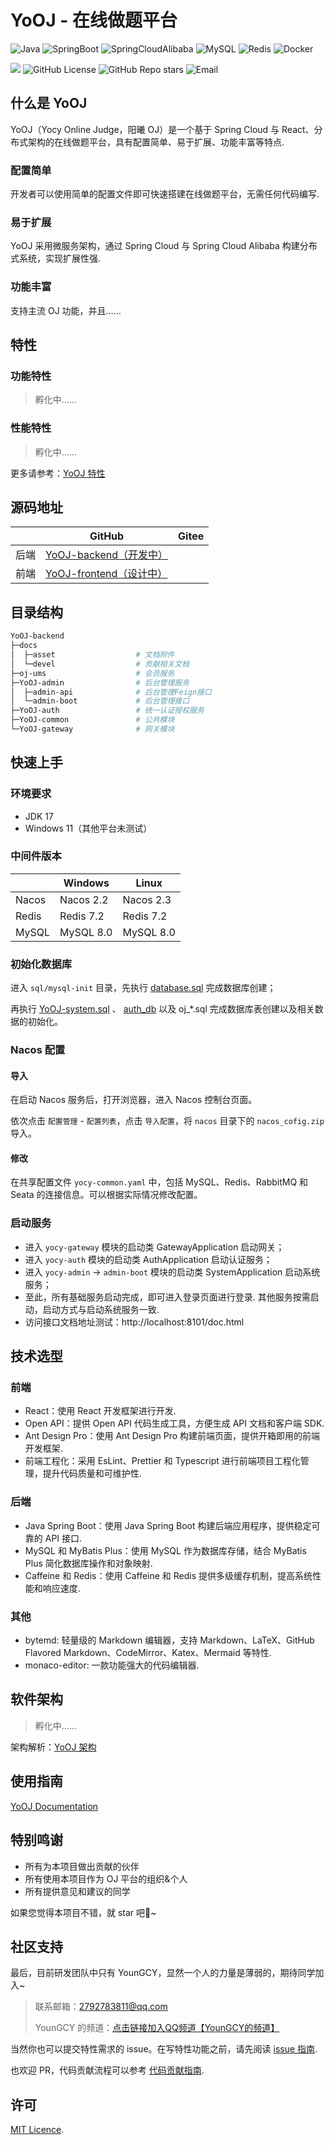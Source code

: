 # YoOJ - 在线做题平台

![Java](https://img.shields.io/badge/Java-17-blue.svg)
![SpringBoot](https://img.shields.io/badge/Spring_Boot-3.2.3-brightgreen.svg)
![SpringCloudAlibaba](https://img.shields.io/badge/Spring_Cloud_Alibaba-3.1.5-brightgreen.svg)
![MySQL](https://img.shields.io/badge/MySQL-8.0.26-blue.svg)
![Redis](https://img.shields.io/badge/Redis-7.2.4-red.svg)
![Docker](https://img.shields.io/badge/Docker-20.10.12-blue.svg)

[![](https://img.shields.io/badge/blog-@YounGCY-red.svg)](https://blog.yngcy.com)
![GitHub License](https://img.shields.io/github/license/yngcy/YoOJ-backend)
![GitHub Repo stars](https://img.shields.io/github/stars/yngcy/YoOJ-backend)
![Email](https://img.shields.io/badge/Email-2792783811@qq.com-yellow.svg)

## 什么是 YoOJ

YoOJ（Yocy Online Judge，阳曦 OJ）是一个基于 Spring Cloud 与 React、分布式架构的在线做题平台，具有配置简单、易于扩展、功能丰富等特点.

### 配置简单

开发者可以使用简单的配置文件即可快速搭建在线做题平台，无需任何代码编写.

### 易于扩展

YoOJ 采用微服务架构，通过 Spring Cloud 与 Spring Cloud Alibaba 构建分布式系统，实现扩展性强.

### 功能丰富

支持主流 OJ 功能，并且……

## 特性

### 功能特性

> 孵化中……

### 性能特性

> 孵化中……

更多请参考：[YoOJ 特性]()

## 源码地址

|    | GitHub                                                       | Gitee |
|----|--------------------------------------------------------------|-------|
| 后端 | [YoOJ-backend（开发中）](https://github.com/yngcy/YoOJ-backend)   |       | 
| 前端 | [YoOJ-frontend（设计中）](https://github.com/yngcy/YoOJ-frontend) |       |

## 目录结构

```bash
YoOJ-backend
├─docs
│  ├─asset                  # 文档附件
│  └─devel                  # 贡献相关文档
├─oj-ums                    # 会员服务
├─YoOJ-admin                # 后台管理服务
│  ├─admin-api              # 后台管理Feign接口
│  └─admin-boot             # 后台管理接口
├─YoOJ-auth                 # 统一认证授权服务
├─YoOJ-common               # 公共模块
└─YoOJ-gateway              # 网关模块
```

## 快速上手

### 环境要求

- JDK 17
- Windows 11（其他平台未测试）

### 中间件版本

|       | Windows   | Linux     |
|-------|-----------|-----------|
| Nacos | Nacos 2.2 | Nacos 2.3 |
| Redis | Redis 7.2 | Redis 7.2 |
| MySQL | MySQL 8.0 | MySQL 8.0 |

### 初始化数据库

进入 `sql/mysql-init` 目录，先执行 [database.sql](./sql/mysql-init/database.sql) 完成数据库创建；

再执行 [YoOJ-system.sql](./sql/mysql-init/YoOJ-system.sql) 、 [auth_db](./sql/mysql-init/auth_db.sql) 以及 oj_*.sql
完成数据库表创建以及相关数据的初始化。

### Nacos 配置

#### 导入

在启动 Nacos 服务后，打开浏览器，进入 Nacos 控制台页面。

依次点击 `配置管理` - `配置列表`，点击 `导入配置`，将 `nacos` 目录下的 `nacos_cofig.zip` 导入。

#### 修改

在共享配置文件 `yocy-common.yaml` 中，包括 MySQL、Redis、RabbitMQ 和 Seata 的连接信息。可以根据实际情况修改配置。

### 启动服务

- 进入 `yocy-gateway` 模块的启动类 GatewayApplication 启动网关；
- 进入 `yocy-auth` 模块的启动类 AuthApplication 启动认证服务；
- 进入 `yocy-admin` → `admin-boot` 模块的启动类 SystemApplication 启动系统服务；
- 至此，所有基础服务启动完成，即可进入登录页面进行登录. 其他服务按需启动，启动方式与启动系统服务一致.
- 访问接口文档地址测试：http://localhost:8101/doc.html

## 技术选型

### 前端

- React：使用 React 开发框架进行开发.
- Open API：提供 Open API 代码生成工具，方便生成 API 文档和客户端 SDK.
- Ant Design Pro：使用 Ant Design Pro 构建前端页面，提供开箱即用的前端开发框架.
- 前端工程化：采用 EsLint、Prettier 和 Typescript 进行前端项目工程化管理，提升代码质量和可维护性.

### 后端

- Java Spring Boot：使用 Java Spring Boot 构建后端应用程序，提供稳定可靠的 API 接口.
- MySQL 和 MyBatis Plus：使用 MySQL 作为数据库存储，结合 MyBatis Plus 简化数据库操作和对象映射.
- Caffeine 和 Redis：使用 Caffeine 和 Redis 提供多级缓存机制，提高系统性能和响应速度.

### 其他

- bytemd: 轻量级的 Markdown 编辑器，支持 Markdown、LaTeX、GitHub Flavored Markdown、CodeMirror、Katex、Mermaid 等特性.
- monaco-editor: 一款功能强大的代码编辑器.

## 软件架构

> 孵化中……

架构解析：[YoOJ 架构]()

## 使用指南

[YoOJ Documentation]()

## 特别鸣谢

- 所有为本项目做出贡献的伙伴
- 所有使用本项目作为 OJ 平台的组织&个人
- 所有提供意见和建议的同学

如果您觉得本项目不错，就 star 吧🤩~

## 社区支持

最后，目前研发团队中只有 YounGCY，显然一个人的力量是薄弱的，期待同学加入~

> 联系邮箱：2792783811@qq.com
>
> YounGCY 的频道：[点击链接加入QQ频道【YounGCY的频道】](https://pd.qq.com/s/2x04429nz)


当然你也可以提交特性需求的 issue。在写特性功能之前，请先阅读 [issue 指南](./docs/devel/issue.md).

也欢迎 PR，代码贡献流程可以参考 [代码贡献指南](./docs/devel/development.md).

## 许可

[MIT Licence](LICENSE). 
